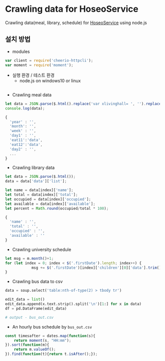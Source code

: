 # Crawling data for HoseoService

Crawling data(meal, library, schedule) for [HoseoService](https://github.com/Xenia101/HoseoService-on-Kakao-ch) using node.js

## 설치 방법

- modules
```javascript 
var client = require('cheerio-httpcli');
var moment = require('moment');
``` 

- 실행 환경 / 테스트 환경
  - node.js on windows10 or linux
  
## 

- Crawling meal data

```javascript
let data = JSON.parse($.html().replace('var xlivinghall= ', '').replace(';', ''));
console.log(data);
```

```javascript
{
  'year' : '',
  'month': '',
  'week' : '',
  'day1' : '',
  'eat11':'data',
  'eat12':'data',
  'day2' : '',
  ...
}
```

- Crawling library data

```javascript
let data = JSON.parse($.html());
data = data['data']['list'];

let name = data[index]['name'];
let total = data[index]['total'];
let occupied = data[index]['occupied'];
let available = data[index]['available'];
let percent = Math.round(occupied/total * 100);
```

```javascript 
{
  'name' : '',
  'total' : '',
  'occupied' : '',
  'available' : ''
}
```

- Crawling university schedule

```javascript
let msg = m.month()+1;
for (let index = 0; index < $('.firstDate').length; index++) {
            msg += $('.firstDate')[index]['children'][0]['data'].trim() + " : " + $('td h4')[index]['children'][0]['data'].trim() + "\n";
}
```

- Crawling bus data to csv

```python
data = soup.select('table:nth-of-type(2) > tbody tr')

edit_data = list()
edit_data.append(x.text.strip().split('\n')[1:] for x in data)
df = pd.DataFrame(edit_data)

# output - bus_out.csv
```

- An hourly bus schedule by ```bus_out.csv```

```javascript
const timesafter = dates.map(function(s){
    return moment(s, "HH:mm");
}).sort(function(m){
    return m.valueOf();
}).find(function(t){return t.isAfter();});
```
